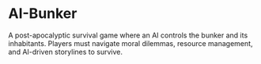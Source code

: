 # AI-Bunker
A post-apocalyptic survival game where an AI controls the bunker and its inhabitants. Players must navigate moral dilemmas, resource management, and AI-driven storylines to survive.
